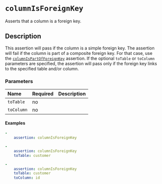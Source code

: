 # `columnIsForeignKey`

Asserts that a column is a foreign key.

## Description

This assertion will pass if the column is a simple foreign key. The assertion
will fail if the column is part of a composite foreign key. For that case, use
the [`columnIsPartOfForeignKey`](ColumnIsPartOfForeignKey.md) assertion. If the
optional `toTable` or `toColumn` parameters are specified, the assertion will
pass only if the foreign key links to the specified table and/or column.

### Parameters

|Name|Required|Description|
|:-|:-|:-|
|`toTable`|no||
|`toColumn`|no||

#### Examples

```yaml
-
    assertion: columnIsForeignKey
```

```yaml
-
    assertion: columnIsForeignKey
    toTable: customer
```

```yaml
-
    assertion: columnIsForeignKey
    toTable: customer
    toColumn: id
```

